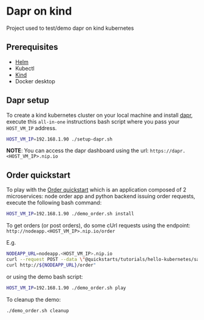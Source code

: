 # Dapr on kind

Project used to test/demo dapr on kind kubernetes

## Prerequisites

- [Helm](https://helm.sh/docs/intro/install/)
- Kubectl
- [Kind](https://kind.sigs.k8s.io/docs/user/quick-start/#installation)
- Docker desktop

## Dapr setup

To create a kind kubernetes cluster on your local machine and install [dapr](https://dapr.io/), execute this `all-in-one` instructions bash script where you pass your `HOST_VM_IP` address.

```bash
HOST_VM_IP=192.168.1.90 ./setup-dapr.sh
```

**NOTE**: You can access the dapr dashboard using the url: `https://dapr.<HOST_VM_IP>.nip.io`

## Order quickstart

To play with the [Order quickstart](https://github.com/dapr/quickstarts/tree/master/tutorials/hello-kubernetes) which is an application composed of 2 microservices: node order app and python backend issuing
order requests, execute the following bash command:
```bash
HOST_VM_IP=192.168.1.90 ./demo_order.sh install
```

To get orders (or post orders), do some cUrl requests using the endpoint: `http://nodeapp.<HOST_VM_IP>.nip.io/order`

E.g.
```bash
NODEAPP_URL=nodeapp.<HOST_VM_IP>.nip.io
curl --request POST --data \"@quickstarts/tutorials/hello-kubernetes/sample.json\" --header Content-Type:application/json http://${NODEAPP_URL}/neworder
curl http://${NODEAPP_URL}/order"
```

or using the demo bash script:
```bash
HOST_VM_IP=192.168.1.90 ./demo_order.sh play
```

To cleanup the demo:

```bash
./demo_order.sh cleanup
```
